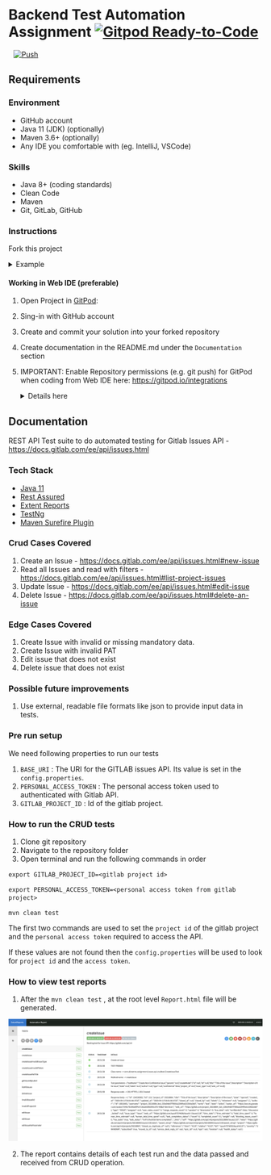 # Backend Test Automation Assignment [![Gitpod Ready-to-Code](https://img.shields.io/badge/Gitpod-ready--to--code-blue?logo=gitpod)](https://gitpod.io/from-referrer/)

<a href="https://gitpod.io/from-referrer/" style="padding: 10px;">
    <img src="https://gitpod.io/button/open-in-gitpod.svg" width="150" alt="Push">
</a>

## Requirements
### Environment
* GitHub account
* Java 11 (JDK) (optionally)
* Maven 3.6+ (optionally)
* Any IDE you comfortable with (eg. IntelliJ, VSCode)

### Skills
* Java 8+ (coding standards)
* Clean Code
* Maven
* Git, GitLab, GitHub

### Instructions
Fork this project
<details>
<summary>Example</summary>

![img.png](doc/img/01_fork_project.png)
</details>

#### Working in Web IDE (preferable)

1. Open Project in [GitPod](https://gitpod.io/from-referrer/):
2. Sing-in with GitHub account
3. Create and commit your solution into your forked repository
4. Create documentation in the README.md under the `Documentation` section
5. IMPORTANT: Enable Repository permissions (e.g. git push) for GitPod when coding from Web IDE here:
   https://gitpod.io/integrations
   <details>
   <summary>Details here</summary>

   Edit permission for GitHub:

   ![img.png](doc/img/02_integration_providers.png)

   ![img.png](doc/img/02_enable_repo_permissions.png)
   </details>

## Documentation

REST API Test suite to do automated testing for Gitlab Issues API - https://docs.gitlab.com/ee/api/issues.html

### Tech Stack

- [Java 11](https://www.oracle.com/nl/java/technologies/javase/jdk11-archive-downloads.html)
- [Rest Assured](https://rest-assured.io/)
- [Extent Reports](https://www.extentreports.com/docs/versions/4/java/index.html)
- [TestNg](https://testng.org/doc/)
- [Maven Surefire Plugin](https://maven.apache.org/surefire/maven-surefire-plugin/)

### Crud Cases Covered

1. Create an Issue - https://docs.gitlab.com/ee/api/issues.html#new-issue
2. Read all Issues and read with filters - https://docs.gitlab.com/ee/api/issues.html#list-project-issues
3. Update Issue - https://docs.gitlab.com/ee/api/issues.html#edit-issue
4. Delete Issue - https://docs.gitlab.com/ee/api/issues.html#delete-an-issue

### Edge Cases Covered

1. Create Issue with invalid or missing mandatory data.
2. Create Issue with invalid PAT
3. Edit issue that does not exist
4. Delete issue that does not exist

### Possible future improvements

1. Use external, readable file formats like json to provide input data in tests.

### Pre run setup

We need following properties to run our tests

1. `BASE_URI` : The URI for the GITLAB issues API. Its value is set in the `config.properties`.
2. `PERSONAL_ACCESS_TOKEN` : The personal access token used to authenticated with Gitlab API.
3. `GITLAB_PROJECT_ID` : Id of the gitlab project.



### How to run the CRUD tests

1. Clone git repository
2. Navigate to the repository folder
3. Open terminal and run the following commands in order


```
export GITLAB_PROJECT_ID=<gitlab project id>
```
```
export PERSONAL_ACCESS_TOKEN=<personal access token from gitlab project>
```
```
mvn clean test 
```

The first two commands are used to set the `project id` of the gitlab project and the `personal access token` required to access the API.

If these values are not found then the `config.properties` will be used to look for `project id` and the `access token`.

### How to view test reports

1. After the `mvn clean test` , at the root level `Report.html` file will be generated.

![alt text](doc/img/TestReport.png)

2. The report contains details of each test run and the data passed and received from CRUD operation.

